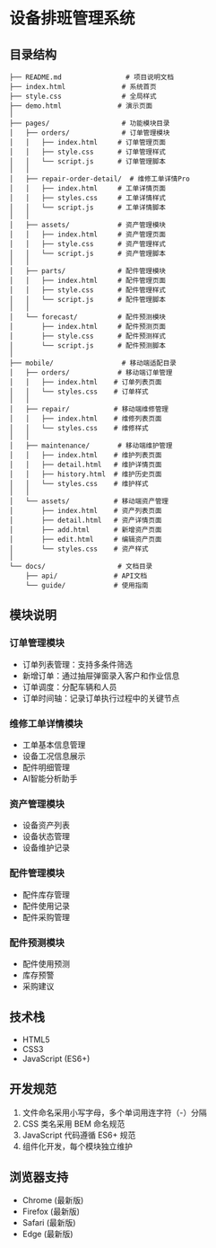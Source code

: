 # 设备排班管理系统

## 目录结构

```
├── README.md                # 项目说明文档
├── index.html              # 系统首页
├── style.css               # 全局样式
├── demo.html              # 演示页面
│
├── pages/                  # 功能模块目录
│   ├── orders/             # 订单管理模块
│   │   ├── index.html     # 订单管理页面
│   │   ├── style.css      # 订单管理样式
│   │   └── script.js      # 订单管理脚本
│   │
│   ├── repair-order-detail/  # 维修工单详情Pro
│   │   ├── index.html     # 工单详情页面
│   │   ├── styles.css     # 工单详情样式
│   │   └── script.js      # 工单详情脚本
│   │
│   ├── assets/            # 资产管理模块
│   │   ├── index.html     # 资产管理页面
│   │   ├── style.css      # 资产管理样式
│   │   └── script.js      # 资产管理脚本
│   │
│   ├── parts/             # 配件管理模块
│   │   ├── index.html     # 配件管理页面
│   │   ├── style.css      # 配件管理样式
│   │   └── script.js      # 配件管理脚本
│   │
│   └── forecast/          # 配件预测模块
│       ├── index.html     # 配件预测页面
│       ├── style.css      # 配件预测样式
│       └── script.js      # 配件预测脚本
│
├── mobile/                 # 移动端适配目录
│   ├── orders/            # 移动端订单管理
│   │   ├── index.html    # 订单列表页面
│   │   └── styles.css    # 订单样式
│   │
│   ├── repair/           # 移动端维修管理
│   │   ├── index.html    # 维修列表页面
│   │   └── styles.css    # 维修样式
│   │
│   ├── maintenance/       # 移动端维护管理
│   │   ├── index.html    # 维护列表页面
│   │   ├── detail.html   # 维护详情页面
│   │   ├── history.html  # 维护历史页面
│   │   └── styles.css    # 维护样式
│   │
│   └── assets/           # 移动端资产管理
│       ├── index.html    # 资产列表页面
│       ├── detail.html   # 资产详情页面
│       ├── add.html      # 新增资产页面
│       ├── edit.html     # 编辑资产页面
│       └── styles.css    # 资产样式
│
└── docs/                  # 文档目录
    ├── api/              # API文档
    └── guide/            # 使用指南
```

## 模块说明

### 订单管理模块
- 订单列表管理：支持多条件筛选
- 新增订单：通过抽屉弹窗录入客户和作业信息
- 订单调度：分配车辆和人员
- 订单时间轴：记录订单执行过程中的关键节点

### 维修工单详情模块
- 工单基本信息管理
- 设备工况信息展示
- 配件明细管理
- AI智能分析助手

### 资产管理模块
- 设备资产列表
- 设备状态管理
- 设备维护记录

### 配件管理模块
- 配件库存管理
- 配件使用记录
- 配件采购管理

### 配件预测模块
- 配件使用预测
- 库存预警
- 采购建议

## 技术栈
- HTML5
- CSS3
- JavaScript (ES6+)

## 开发规范
1. 文件命名采用小写字母，多个单词用连字符（-）分隔
2. CSS 类名采用 BEM 命名规范
3. JavaScript 代码遵循 ES6+ 规范
4. 组件化开发，每个模块独立维护

## 浏览器支持
- Chrome (最新版)
- Firefox (最新版)
- Safari (最新版)
- Edge (最新版)